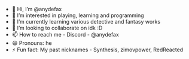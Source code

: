 - 👋 Hi, I’m @anydefax
- 👀 I’m interested in playing, learning and programming
- 🌱 I’m currently learning various detective and fantasy works
- 💞️ I’m looking to collaborate on idk :D
- 📫 How to reach me - Discord - @anydefax 
- 😄 Pronouns: he
- ⚡ Fun fact: My past nicknames - Synthesis, zimovpower, RedReacted

<!---
anydefax/anydefax is a ✨ special ✨ repository because its `README.md` (this file) appears on your GitHub profile.
You can click the Preview link to take a look at your changes.
--->
